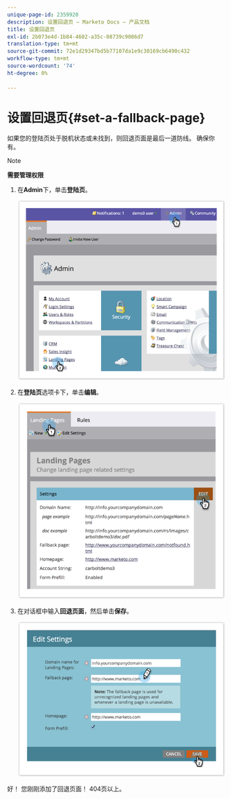 ```yaml
---
unique-page-id: 2359920
description: 设置回退页 — Marketo Docs — 产品文档
title: 设置回退页
exl-id: 2b073e4d-1b84-4602-a35c-08739c9086d7
translation-type: tm+mt
source-git-commit: 72e1d29347bd5b77107da1e9c30169cb6490c432
workflow-type: tm+mt
source-wordcount: '74'
ht-degree: 0%

---
```


# 设置回退页{#set-a-fallback-page}

如果您的登陆页处于脱机状态或未找到，则回退页面是最后一道防线。 确保你有。

>[!NOTE]
>
>**需要管理权限**

1. 在&#x200B;**Admin**&#x200B;下，单击&#x200B;**登陆页**。

   ![](assets/image2014-9-10-12-3a7-3a22.png)

1. 在&#x200B;**登陆页**&#x200B;选项卡下，单击&#x200B;**编辑**。

   ![](assets/image2014-9-10-12-3a7-3a5.png)

1. 在对话框中输入&#x200B;**回退页面**，然后单击&#x200B;**保存**。

   ![](assets/image2014-9-10-12-3a6-3a2.png)

好！ 您刚刚添加了回退页面！ 404页以上。
